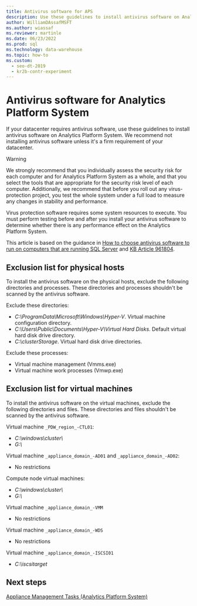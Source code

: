```yaml
---
title: Antivirus software for APS
description: Use these guidelines to install antivirus software on Analytics Platform System. We recommend not installing antivirus software unless the software is required.
author: WilliamDAssafMSFT
ms.author: wiassaf
ms.reviewer: martinle
ms.date: 06/23/2022
ms.prod: sql
ms.technology: data-warehouse
ms.topic: how-to
ms.custom:
  - seo-dt-2019
  - kr2b-contr-experiment
---
```


# Antivirus software for Analytics Platform System

If your datacenter requires antivirus software, use these guidelines to install antivirus software on Analytics Platform System. We recommend not installing antivirus software unless it's a firm requirement of your datacenter.

> [!WARNING]
>
> We strongly recommend that you individually assess the security risk for each computer and for Analytics Platform System as a whole, and that you select the tools that are appropriate for the security risk level of each computer. Additionally, we recommend that before you roll out any virus-protection project, you test the whole system under a full load to measure any changes in stability and performance.
>
> Virus protection software requires some system resources to execute. You must perform testing before and after you install your antivirus software to determine whether there is any performance effect on the Analytics Platform System.

This article is based on the guidance in [How to choose antivirus software to run on computers that are running SQL Server](https://support.microsoft.com/kb/309422) and [KB Article 961804](https://support.microsoft.com/kb/961804/en-us).

## Exclusion list for physical hosts

To install the antivirus software on the physical hosts, exclude the following directories and processes. These directories and processes shouldn't be scanned by the antivirus software.

Exclude these directories:

- *C:\ProgramData\Microsoft\Windows\Hyper-V*. Virtual machine configuration directory.
- *C:\Users\Public\Documents\Hyper-V\Virtual Hard Disks*. Default virtual hard disk drive directory.
- *C:\clusterStorage*. Virtual hard disk drive directories.

Exclude these processes:

- Virtual machine management (Vmms.exe)
- Virtual machine work processes (Vmwp.exe)

## Exclusion list for virtual machines

To install the antivirus software on the virtual machines, exclude the following directories and files. These directories and files shouldn't be scanned by the antivirus software.

Virtual machine `_PDW_region_-CTL01`:

- *C:\windows\cluster\\*
- *G:\\*

Virtual machine `_appliance_domain_-AD01` and `_appliance_domain_-AD02`:

- No restrictions

Compute node virtual machines:

- *C:\windows\cluster\\*
- *G:\\*

Virtual machine `_appliance_domain_-VMM`

- No restrictions

Virtual machine `_appliance_domain_-WDS`

- No restrictions

Virtual machine `_appliance_domain_-ISCSI01`

- *C:\iscsitarget*

## Next steps

[Appliance Management Tasks (Analytics Platform System)](appliance-management-tasks.md)
